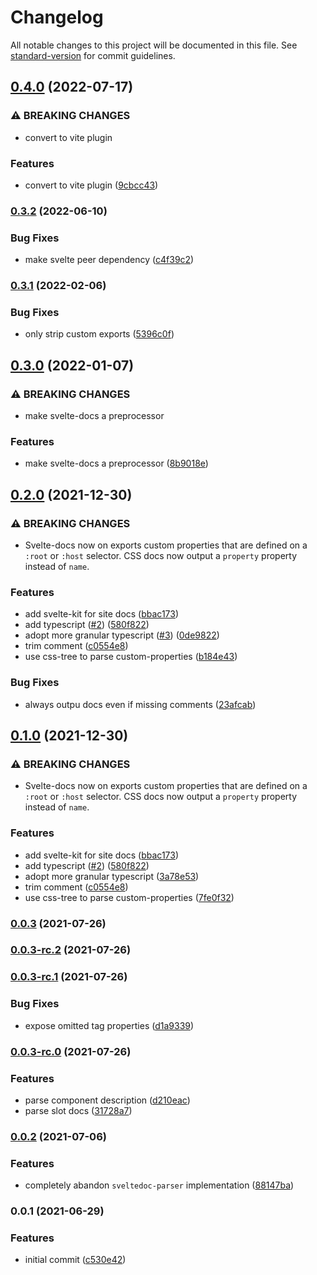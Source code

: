 # Changelog

All notable changes to this project will be documented in this file. See [standard-version](https://github.com/conventional-changelog/standard-version) for commit guidelines.

## [0.4.0](https://github.com/kwangure/svelte-docs/compare/v0.3.2...v0.4.0) (2022-07-17)


### ⚠ BREAKING CHANGES

* convert to vite plugin

### Features

* convert to vite plugin ([9cbcc43](https://github.com/kwangure/svelte-docs/commit/9cbcc435c1926de00787f81e692f1717843c6400))

### [0.3.2](https://github.com/kwangure/svelte-docs/compare/v0.3.1...v0.3.2) (2022-06-10)


### Bug Fixes

* make svelte peer dependency ([c4f39c2](https://github.com/kwangure/svelte-docs/commit/c4f39c29b4463fe5c565a1bbc2c51ae22ffe5b66))

### [0.3.1](https://github.com/kwangure/svelte-docs/compare/v0.3.0...v0.3.1) (2022-02-06)


### Bug Fixes

* only strip custom exports ([5396c0f](https://github.com/kwangure/svelte-docs/commit/5396c0fa773cc64a5b893656f5af9be2f44a71a9))

## [0.3.0](https://github.com/kwangure/svelte-docs/compare/v0.2.0...v0.3.0) (2022-01-07)


### ⚠ BREAKING CHANGES

* make svelte-docs a preprocessor

### Features

* make svelte-docs a preprocessor ([8b9018e](https://github.com/kwangure/svelte-docs/commit/8b9018ee60c3324f58136d40f43b242bd0b4479e))

## [0.2.0](https://github.com/kwangure/svelte-docs/compare/v0.0.3...v0.2.0) (2021-12-30)


### ⚠ BREAKING CHANGES

* Svelte-docs now on exports custom properties that are
defined on a `:root` or `:host` selector. CSS docs now output a
`property` property instead of `name`.

### Features

* add svelte-kit for site docs ([bbac173](https://github.com/kwangure/svelte-docs/commit/bbac173187905607cdd2b25121b2cfca152532af))
* add typescript ([#2](https://github.com/kwangure/svelte-docs/issues/2)) ([580f822](https://github.com/kwangure/svelte-docs/commit/580f8225270a7619fed6f9e021993f139610d2a6))
* adopt more granular typescript ([#3](https://github.com/kwangure/svelte-docs/issues/3)) ([0de9822](https://github.com/kwangure/svelte-docs/commit/0de982205963de5e19c78668c0229fc534db2614))
* trim comment ([c0554e8](https://github.com/kwangure/svelte-docs/commit/c0554e803be3910d278af83aa4d9c87fc5e2cac5))
* use css-tree to parse custom-properties ([b184e43](https://github.com/kwangure/svelte-docs/commit/b184e43e7a7b22a62ec8b38729d8ad5ebe46acab))


### Bug Fixes

* always outpu docs even if missing comments ([23afcab](https://github.com/kwangure/svelte-docs/commit/23afcab33a3cee35261df21975532d3ac67e85eb))

## [0.1.0](https://github.com/kwangure/svelte-docs/compare/v0.0.3...v0.1.0) (2021-12-30)


### ⚠ BREAKING CHANGES

* Svelte-docs now on exports custom properties that are
defined on a `:root` or `:host` selector. CSS docs now output a
`property` property instead of `name`.

### Features

* add svelte-kit for site docs ([bbac173](https://github.com/kwangure/svelte-docs/commit/bbac173187905607cdd2b25121b2cfca152532af))
* add typescript ([#2](https://github.com/kwangure/svelte-docs/issues/2)) ([580f822](https://github.com/kwangure/svelte-docs/commit/580f8225270a7619fed6f9e021993f139610d2a6))
* adopt more granular typescript ([3a78e53](https://github.com/kwangure/svelte-docs/commit/3a78e539efa36be4189ba161a237ec8e5a648e39))
* trim comment ([c0554e8](https://github.com/kwangure/svelte-docs/commit/c0554e803be3910d278af83aa4d9c87fc5e2cac5))
* use css-tree to parse custom-properties ([7fe0f32](https://github.com/kwangure/svelte-docs/commit/7fe0f32eac682f7c6a7845fa07bab8bec245b690))

### [0.0.3](https://github.com/kwangure/svelte-docs/compare/v0.0.3-rc.2...v0.0.3) (2021-07-26)

### [0.0.3-rc.2](https://github.com/kwangure/svelte-docs/compare/v0.0.3-rc.1...v0.0.3-rc.2) (2021-07-26)

### [0.0.3-rc.1](https://github.com/kwangure/svelte-docs/compare/v0.0.3-rc.0...v0.0.3-rc.1) (2021-07-26)


### Bug Fixes

* expose omitted tag properties ([d1a9339](https://github.com/kwangure/svelte-docs/commit/d1a933998a97aa693544b3a91b4b1c3fb8b2f305))

### [0.0.3-rc.0](https://github.com/kwangure/svelte-docs/compare/v0.0.2...v0.0.3-rc.0) (2021-07-26)


### Features

* parse component description ([d210eac](https://github.com/kwangure/svelte-docs/commit/d210eac29998710a7b503185981e22124cec4bc5))
* parse slot docs ([31728a7](https://github.com/kwangure/svelte-docs/commit/31728a7f7cc8f30dace218f927115591a7b35df8))

### [0.0.2](https://github.com/kwangure/svelte-docs/compare/v0.0.1...v0.0.2) (2021-07-06)


### Features

* completely abandon `sveltedoc-parser` implementation ([88147ba](https://github.com/kwangure/svelte-docs/commit/88147baa6c8cef81072fffac117fb5429aeb5d56))

### 0.0.1 (2021-06-29)


### Features

* initial commit ([c530e42](https://github.com/kwangure/svelte-docs/commit/c530e42e20aef31d51042ea58a8fe651d18eba77))
